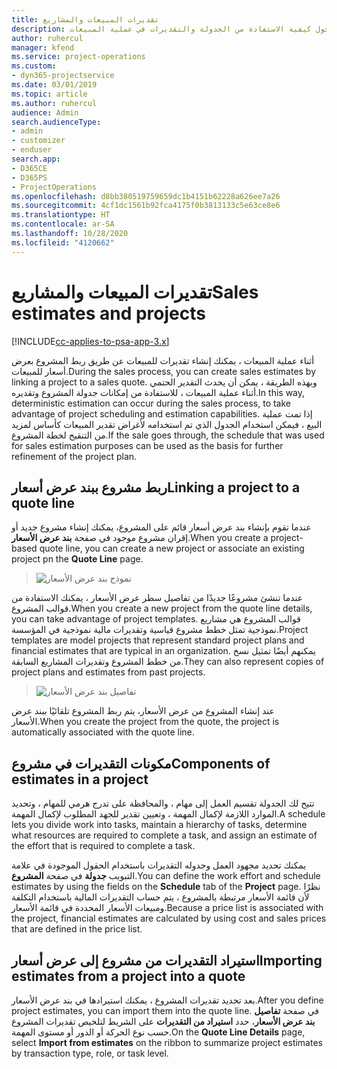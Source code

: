 ```yaml
---
title: تقديرات المبيعات والمشاريع
description: يوفر هذا الموضوع معلومات حول كيفية الاستفادة من الجدولة والتقديرات في عملية المبيعات.
author: ruhercul
manager: kfend
ms.service: project-operations
ms.custom:
- dyn365-projectservice
ms.date: 03/01/2019
ms.topic: article
ms.author: ruhercul
audience: Admin
search.audienceType:
- admin
- customizer
- enduser
search.app:
- D365CE
- D365PS
- ProjectOperations
ms.openlocfilehash: d8bb380519759659dc1b4151b62228a626ee7a26
ms.sourcegitcommit: 4cf1dc1561b92fca4175f0b3813133c5e63ce8e6
ms.translationtype: HT
ms.contentlocale: ar-SA
ms.lasthandoff: 10/28/2020
ms.locfileid: "4120662"
---
```

# <a name="sales-estimates-and-projects"></a><span data-ttu-id="c3825-103">تقديرات المبيعات والمشاريع</span><span class="sxs-lookup"><span data-stu-id="c3825-103">Sales estimates and projects</span></span>

[!INCLUDE[cc-applies-to-psa-app-3.x](../includes/cc-applies-to-psa-app-3x.md)]

<span data-ttu-id="c3825-104">أثناء عملية المبيعات ، يمكنك إنشاء تقديرات للمبيعات عن طريق ربط المشروع بعرض أسعار للمبيعات.</span><span class="sxs-lookup"><span data-stu-id="c3825-104">During the sales process, you can create sales estimates by linking a project to a sales quote.</span></span> <span data-ttu-id="c3825-105">وبهذه الطريقة ، يمكن أن يحدث التقدير الحتمي أثناء عملية المبيعات ، للاستفادة من إمكانات جدولة المشروع وتقديره.</span><span class="sxs-lookup"><span data-stu-id="c3825-105">In this way, deterministic estimation can occur during the sales process, to take advantage of project scheduling and estimation capabilities.</span></span> <span data-ttu-id="c3825-106">إذا تمت عملية البيع ، فيمكن استخدام الجدول الذي تم استخدامه لأغراض تقدير المبيعات كأساس لمزيد من التنقيح لخطة المشروع.</span><span class="sxs-lookup"><span data-stu-id="c3825-106">If the sale goes through, the schedule that was used for sales estimation purposes can be used as the basis for further refinement of the project plan.</span></span>

## <a name="linking-a-project-to-a-quote-line"></a><span data-ttu-id="c3825-107">ربط مشروع ببند عرض أسعار</span><span class="sxs-lookup"><span data-stu-id="c3825-107">Linking a project to a quote line</span></span>

<span data-ttu-id="c3825-108">عندما تقوم بإنشاء بند عرض أسعار قائم على المشروع، يمكنك إنشاء مشروع جديد أو إقران مشروع موجود في صفحة **بند عرض الأسعار**.</span><span class="sxs-lookup"><span data-stu-id="c3825-108">When you create a project-based quote line, you can create a new project or associate an existing project pn the **Quote Line** page.</span></span> 

> ![نموذج بند عرض الأسعار](media/project-8.png)
 
<span data-ttu-id="c3825-110">عندما تنشئ مشروعًا جديدًا من تفاصيل سطر عرض الأسعار ، يمكنك الاستفادة من قوالب المشروع.</span><span class="sxs-lookup"><span data-stu-id="c3825-110">When you create a new project from the quote line details, you can take advantage of project templates.</span></span> <span data-ttu-id="c3825-111">قوالب المشروع هي مشاريع نموذجية تمثل خطط مشروع قياسية وتقديرات مالية نموذجية في المؤسسة.</span><span class="sxs-lookup"><span data-stu-id="c3825-111">Project templates are model projects that represent standard project plans and financial estimates that are typical in an organization.</span></span> <span data-ttu-id="c3825-112">يمكنهم أيضًا تمثيل نسخ من خطط المشروع وتقديرات المشاريع السابقة.</span><span class="sxs-lookup"><span data-stu-id="c3825-112">They can also represent copies of project plans and estimates from past projects.</span></span>

> ![تفاصيل بند عرض الأسعار‬](media/project-9.png)
  
<span data-ttu-id="c3825-114">عند إنشاء المشروع من عرض الأسعار، يتم ربط المشروع تلقائيًا ببند عرض الأسعار.</span><span class="sxs-lookup"><span data-stu-id="c3825-114">When you create the project from the quote, the project is automatically associated with the quote line.</span></span>

## <a name="components-of-estimates-in-a-project"></a><span data-ttu-id="c3825-115">مكونات التقديرات في مشروع</span><span class="sxs-lookup"><span data-stu-id="c3825-115">Components of estimates in a project</span></span>

<span data-ttu-id="c3825-116">تتيح لك الجدولة تقسيم العمل إلى مهام ، والمحافظة على تدرج هرمي للمهام ، وتحديد الموارد اللازمة لإكمال المهمة ، وتعيين تقدير للجهد المطلوب لإكمال المهمة.</span><span class="sxs-lookup"><span data-stu-id="c3825-116">A schedule lets you divide work into tasks, maintain a hierarchy of tasks, determine what resources are required to complete a task, and assign an estimate of the effort that is required to complete a task.</span></span>

<span data-ttu-id="c3825-117">يمكنك تحديد مجهود العمل وجدوله التقديرات باستخدام الحقول الموجودة في علامة التبويب **جدولة** في صفحة **المشروع**.</span><span class="sxs-lookup"><span data-stu-id="c3825-117">You can define the work effort and schedule estimates by using the fields on the **Schedule** tab of the **Project** page.</span></span> <span data-ttu-id="c3825-118">نظرًا لأن قائمة الأسعار مرتبطة بالمشروع ، يتم حساب التقديرات المالية باستخدام التكلفة ومبيعات الأسعار المحددة في قائمة الأسعار.</span><span class="sxs-lookup"><span data-stu-id="c3825-118">Because a price list is associated with the project, financial estimates are calculated by using cost and sales prices that are defined in the price list.</span></span>

## <a name="importing-estimates-from-a-project-into-a-quote"></a><span data-ttu-id="c3825-119">استيراد التقديرات من مشروع إلى عرض أسعار</span><span class="sxs-lookup"><span data-stu-id="c3825-119">Importing estimates from a project into a quote</span></span>

<span data-ttu-id="c3825-120">بعد تحديد تقديرات المشروع ، يمكنك استيرادها في بند عرض الأسعار.</span><span class="sxs-lookup"><span data-stu-id="c3825-120">After you define project estimates, you can import them into the quote line.</span></span> <span data-ttu-id="c3825-121">في صفحة **تفاصيل بند عرض الأسعار**، حدد **استيراد من التقديرات** على الشريط لتلخيص تقديرات المشروع حسب نوع الحركة أو الدور أو مستوى المهمة.</span><span class="sxs-lookup"><span data-stu-id="c3825-121">On the **Quote Line Details** page, select **Import from estimates** on the ribbon to summarize project estimates by transaction type, role, or task level.</span></span>
